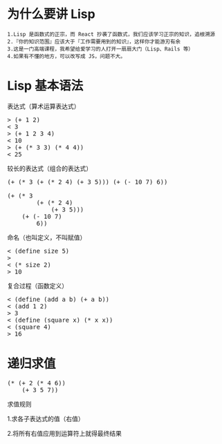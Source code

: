 # 为什么要讲 Lisp
```
1.Lisp 是函数式的正宗，而 React 抄袭了函数式，我们应该学习正宗的知识，追根溯源
2.『你的知识范围』应该大于『工作需要用到的知识』，这样你才能游刃有余
3.这是一门高端课程，我希望给爱学习的人打开一扇扇大门（Lisp、Rails 等）
4.如果有不懂的地方，可以改写成 JS，问题不大。
```

# Lisp 基本语法
表达式（算术运算表达式）
<pre>
> (+ 1 2)
< 3
> (+ 1 2 3 4)
< 10
> (+ (* 3 3) (* 4 4))
< 25
</pre>

较长的表达式（组合的表达式）
<pre>
(+ (* 3 (+ (* 2 4) (+ 3 5))) (+ (- 10 7) 6))

(+ (* 3
        (+ (* 2 4) 
            (+ 3 5)))
    (+ (- 10 7) 
        6))
</pre>

命名（也叫定义，不叫赋值）
<pre>
< (define size 5)
> 
< (* size 2)
> 10
</pre>

复合过程（函数定义）
<pre>
< (define (add a b) (+ a b))
< (add 1 2)
> 3
< (define (square x) (* x x))
< (square 4)
> 16
</pre>

# 递归求值
<pre>
(* (+ 2 (* 4 6))
    (+ 3 5 7))
</pre>

求值规则

1.求各子表达式的值（右值）

2.将所有右值应用到运算符上就得最终结果